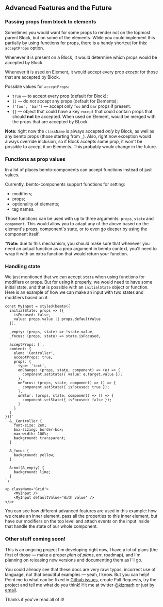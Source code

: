 ## Advanced Features and the Future

### Passing props from block to elements

Sometimes you would want for some props to render not on the topmost parent Block, but on some of the elements. While you could implement this partially by using functions for props, there is a handy shortcut for this: `acceptProps` option.

Whenever it is present on a Block, it would determine which props would be accepted by Block.

Whenever it is used on Element, it would accept every prop _except_ for those that are accepted by Block.

Possible values for `acceptProps`:

- `true` — to accept every prop (default for Block);
- `[]` — do not accept any props (default for Elements);
- `['foo', 'bar']` — accept only `foo` and `bar` props if present.
- `{}` — object that could have a key `except` that could contain props that should **not** be accepted. When used on Element, would be merged with the props that are accepted by BLock.

**Note:** right now the `className` is always accepted _only_ by Block, as well as any bemto props (those starting from `_`). Also, right now exception would always override inclusion, so if Block accepts some prop, it won't be possible to accept it on Elements. This probably woulc change in the future.

### Functions as prop values

In a lot of places bemto-components can accept functions instead of just values.

Currently, bemto-components support functions for setting:

- modifiers;
- props;
- optionality of elements;
- tag names.

Those functions can be used with up to three arguments: `props`, `state` and `component`. This would allow you to adapt any of the above based on the element's props, component's state, or to even go deeper by using the component itself.

***Note:** due to this mechanism, you should make sure that whenever you need an actual function as a prop argument in bemto context, you'll need to wrap it with an extra function that would return your function.

### Handling state

We just mentioned that we can accept `state` when using functions for modifiers or props. But for using it properly, we would need to have some initial state, and that is possible with an `initialState` object or function. Here is an example of how we can make an input with two states and modifiers based on it:

    const MyInput = styled(bemto({
      initialState: props => ({
        isFocused: false,
        value: props.value || props.defaultValue
      }),

      _empty: (props, state) => !state.value,
      _focus: (props, state) => state.isFocused,

      acceptProps: [],
      content: {
        elem: 'Controller',
        acceptProps: true,
        props: {
          type: 'text',
          onChange: (props, state, component) => (e) => {
            component.setState({ value: e.target.value });
          },
          onFocus: (props, state, component) => () => {
            component.setState({ isFocused: true });
          },
          onBlur: (props, state, component) => () => {
            component.setState({ isFocused: false });
          }
        }
      }
    }))`
      &__Controller {
        font-size: 2em;
        box-sizing: border-box;
        max-width: 100%;
        background: transparent;
      }

      &_focus {
        background: yellow;
      }

      &:not(&_empty) {
        background: lime;
      }
    `;

    <p className='Grid'>
        <MyInput />
        <MyInput defaultValue='With value' />
    </p>

You can see how different advanced features are used in this example: how we create an inner element, pass all the properties to this inner element, but have our modifiers on the top level and attach events on the input inside that handle the state of our whole component.

### Other stuff coming soon!

This is an ongoing project I'm developing right now, I have a lot of plans (the first of those — make a proper _plan of plans_, err, roadmap), and I'm planning on releasing new versions and documenting them as I'll go.

You could already see that these docs are very raw: typos, incorrect use of language, not that beautiful examples — yeah, I know. But you can help! Point me to what can be fixed in [Github issues](https://github.com/bemto/bemto-components/issues), create Pull Requests, try the project and tell me what do you think! Hit me at twitter [@kizmarh](https://twitter.com/kizmarh/) or just by [email](mailto:kizmarh@ya.ru).

Thanks if you've read all of it!
